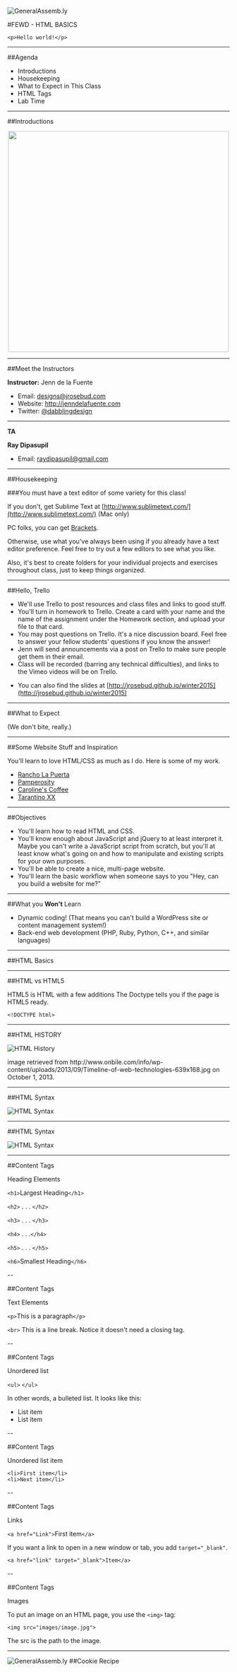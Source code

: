 ![GeneralAssemb.ly](../img/icons/FEWD_Logo.png)

#FEWD - HTML BASICS 

```
<p>Hello world!</p>
```

---


##Agenda

- Introductions
- Housekeeping
- What to Expect in This Class
- HTML Tags
- Lab Time


---


##Introductions

<div align="center"><img src="img/drnick.jpg" width="500" /></div>

---

##Meet the Instructors

**Instructor:** Jenn de la Fuente

- Email: designs@jrosebud.com
- Website: http://jenndelafuente.com
- Twitter: [@dabblingdesign](http://twitter.com/dabblingdesign)

---

**TA**

**Ray Dipasupil**

- Email: raydipasupil@gmail.com

---

##Housekeeping

###You must have a text editor of some variety for this class!

If you don't, get Sublime Text at [http://www.sublimetext.com/](http://www.sublimetext.com/) (Mac only)

PC folks, you can get [Brackets](http://brackets.io/).

Otherwise, use what you've always been using if you already have a text editor preference. Feel free to try out a few editors to see what you like.

Also, it's best to create folders for your individual projects and exercises throughout class, just to keep things organized.

---

##Hello, Trello

* We'll use Trello to post resources and class files and links to good stuff.
* You'll turn in homework to Trello. Create a card with your name and the name of the assignment under the Homework section, and upload your file to that card.
* You may post questions on Trello. It's a nice discussion board. Feel free to answer your fellow students' questions if you know the answer!
* Jenn will send announcements via a post on Trello to make sure people get them in their email. 
* Class will be recorded (barring any technical difficulties), and links to the Vimeo videos will be on Trello.
- You can also find the slides at [http://jrosebud.github.io/winter2015](http://jrosebud.github.io/winter2015)

---


##What to Expect

(We don't bite, really.)

---

##Some Website Stuff and Inspiration

You'll learn to love HTML/CSS as much as I do. Here is some of my work.

- [Rancho La Puerta](http://rancholapuerta.com)
- [Pamperosity](http://pamperosity.com)
- [Caroline's Coffee](http://carolinescoffee.com)
- [Tarantino XX](http://tarantinoxx.com)

---

##Objectives

- You'll learn how to read HTML and CSS.
- You'll know enough about JavaScript and jQuery to at least interpret it. Maybe you can't write a JavaScript script from scratch, but you'll at least know what's going on and how to manipulate and existing scripts for your own purposes.
- You'll be able to create a nice, multi-page website.
- You'll learn the basic workflow when someone says to you "Hey, can you build a website for me?"

---

##What you **Won't** Learn

- Dynamic coding! (That means you can't build a WordPress site or content management system!)
- Back-end web development (PHP, Ruby, Python, C++, and similar languages)

---

##HTML Basics

---

##HTML vs HTML5

HTML5 is HTML with a few additions
The Doctype tells you if the page is HTML5 ready.


```<!DOCTYPE html>```

---

##HTML HISTORY

![HTML History](../../img/unit_1/Timeline_of_web_technologies.jpg)

<aside class="notes">
image retrieved from http://www.onbile.com/info/wp-content/uploads/2013/09/Timeline-of-web-technologies-639x168.jpg on October 1, 2013.

</aside>

---


##HTML Syntax

![HTML Syntax](../../img/unit_1/tags.png)

---

##HTML Syntax

![HTML Syntax](../../img/unit_1/tags_attributes.png)

---

##Content Tags

Heading Elements

```<h1>```Largest Heading```</h1>```

```<h2>``` . . . ```</h2>```

```<h3>``` . . . ```</h3>```

```<h4>``` . . .```</h4>```

```<h5>``` . . . ```</h5>```

```<h6>```Smallest Heading```</h6>```

--

##Content Tags

Text Elements

```<p>```This is a paragraph```</p>```

```<br>``` This is a line break. Notice it doesn't need a closing tag.

--

##Content Tags

Unordered list

```<ul>``` ```</ul>```

In other words, a bulleted list. It looks like this:

- List item
- List item

--

##Content Tags

Unordered list item

```
<li>First item</li>
<li>Next item</li>
```


--

##Content Tags

Links

 ```<a href="Link">```First item```</a>```
 
 If you want a link to open in a new window or tab, you add ```target="_blank"```.
 
 ```<a href="link" target="_blank">Item</a>```


--

##Content Tags

Images

To put an image on an HTML page, you use the ```<img>``` tag:

```<img src="images/image.jpg">```

The src is the path to the image.

---


![GeneralAssemb.ly](../../img/icons/exercise_icon_md.png)
##Cookie Recipe
